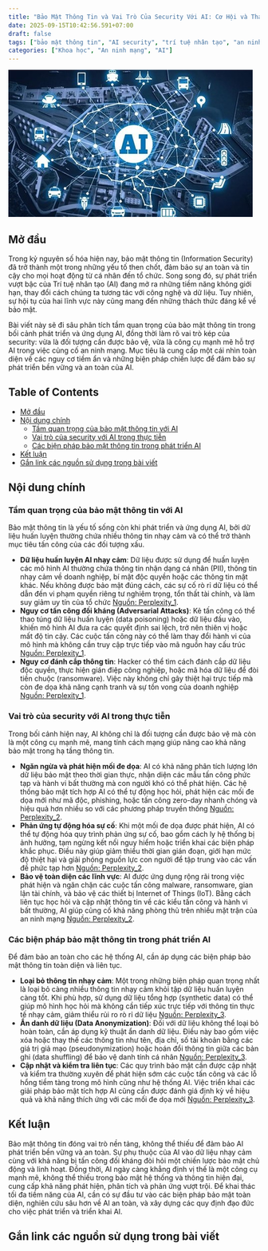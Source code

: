 ```yaml
---
title: "Bảo Mật Thông Tin và Vai Trò Của Security Với AI: Cơ Hội và Thách Thức"
date: 2025-09-15T10:42:56.591+07:00
draft: false
tags: ["bảo mật thông tin", "AI security", "trí tuệ nhân tạo", "an ninh mạng", "nghiên cứu"]
categories: ["Khoa học", "An ninh mạng", "AI"]
---
```


![AI](static/images/2025/AI.jpg)

## Mở đầu

Trong kỷ nguyên số hóa hiện nay, bảo mật thông tin (Information Security) đã trở thành một trong những yếu tố then chốt, đảm bảo sự an toàn và tin cậy cho mọi hoạt động từ cá nhân đến tổ chức. Song song đó, sự phát triển vượt bậc của Trí tuệ nhân tạo (AI) đang mở ra những tiềm năng không giới hạn, thay đổi cách chúng ta tương tác với công nghệ và dữ liệu. Tuy nhiên, sự hội tụ của hai lĩnh vực này cũng mang đến những thách thức đáng kể về bảo mật.

Bài viết này sẽ đi sâu phân tích tầm quan trọng của bảo mật thông tin trong bối cảnh phát triển và ứng dụng AI, đồng thời làm rõ vai trò kép của security: vừa là đối tượng cần được bảo vệ, vừa là công cụ mạnh mẽ hỗ trợ AI trong việc củng cố an ninh mạng. Mục tiêu là cung cấp một cái nhìn toàn diện về các nguy cơ tiềm ẩn và những biện pháp chiến lược để đảm bảo sự phát triển bền vững và an toàn của AI.

## Table of Contents
- [Mở đầu](#mở-đầu)
- [Nội dung chính](#nội-dung-chính)
  - [Tầm quan trọng của bảo mật thông tin với AI](#tầm-quan-trọng-của-bảo-mật-thông-tin-với-ai)
  - [Vai trò của security với AI trong thực tiễn](#vai-trò-của-security-với-ai-trong-thực-tiễn)
  - [Các biện pháp bảo mật thông tin trong phát triển AI](#các-biện-pháp-bảo-mật-thông-tin-trong-phát-triển-ai)
- [Kết luận](#kết-luận)
- [Gắn link các nguồn sử dụng trong bài viết](#gắn-link-các-nguồn-sử-dụng-trong-bài-viết)

## Nội dung chính

### Tầm quan trọng của bảo mật thông tin với AI

Bảo mật thông tin là yếu tố sống còn khi phát triển và ứng dụng AI, bởi dữ liệu huấn luyện thường chứa nhiều thông tin nhạy cảm và có thể trở thành mục tiêu tấn công của các đối tượng xấu.

*   **Dữ liệu huấn luyện AI nhạy cảm**: Dữ liệu được sử dụng để huấn luyện các mô hình AI thường chứa thông tin nhận dạng cá nhân (PII), thông tin nhạy cảm về doanh nghiệp, bí mật độc quyền hoặc các thông tin mật khác. Nếu không được bảo mật đúng cách, các sự cố rò rỉ dữ liệu có thể dẫn đến vi phạm quyền riêng tư nghiêm trọng, tổn thất tài chính, và làm suy giảm uy tín của tổ chức [Nguồn: Perplexity_1].
*   **Nguy cơ tấn công đối kháng (Adversarial Attacks)**: Kẻ tấn công có thể thao túng dữ liệu huấn luyện (data poisoning) hoặc dữ liệu đầu vào, khiến mô hình AI đưa ra các quyết định sai lệch, trở nên thiên vị hoặc mất độ tin cậy. Các cuộc tấn công này có thể làm thay đổi hành vi của mô hình mà không cần truy cập trực tiếp vào mã nguồn hay cấu trúc [Nguồn: Perplexity_1].
*   **Nguy cơ đánh cắp thông tin**: Hacker có thể tìm cách đánh cắp dữ liệu độc quyền, thực hiện gián điệp công nghiệp, hoặc mã hóa dữ liệu để đòi tiền chuộc (ransomware). Việc này không chỉ gây thiệt hại trực tiếp mà còn đe dọa khả năng cạnh tranh và sự tồn vong của doanh nghiệp [Nguồn: Perplexity_1].

### Vai trò của security với AI trong thực tiễn

Trong bối cảnh hiện nay, AI không chỉ là đối tượng cần được bảo vệ mà còn là một công cụ mạnh mẽ, mang tính cách mạng giúp nâng cao khả năng bảo mật trong hạ tầng thông tin.

*   **Ngăn ngừa và phát hiện mối đe dọa**: AI có khả năng phân tích lượng lớn dữ liệu bảo mật theo thời gian thực, nhận diện các mẫu tấn công phức tạp và hành vi bất thường mà con người khó có thể phát hiện. Các hệ thống bảo mật tích hợp AI có thể tự động học hỏi, phát hiện các mối đe dọa mới như mã độc, phishing, hoặc tấn công zero-day nhanh chóng và hiệu quả hơn nhiều so với các phương pháp truyền thống [Nguồn: Perplexity_2].
*   **Phản ứng tự động hóa sự cố**: Khi một mối đe dọa được phát hiện, AI có thể tự động hóa quy trình phản ứng sự cố, bao gồm cách ly hệ thống bị ảnh hưởng, tạm ngừng kết nối nguy hiểm hoặc triển khai các biện pháp khắc phục. Điều này giúp giảm thiểu thời gian gián đoạn, giới hạn mức độ thiệt hại và giải phóng nguồn lực con người để tập trung vào các vấn đề phức tạp hơn [Nguồn: Perplexity_2].
*   **Bảo vệ toàn diện các lĩnh vực**: AI được ứng dụng rộng rãi trong việc phát hiện và ngăn chặn các cuộc tấn công malware, ransomware, gian lận tài chính, và bảo vệ các thiết bị Internet of Things (IoT). Bằng cách liên tục học hỏi và cập nhật thông tin về các kiểu tấn công và hành vi bất thường, AI giúp củng cố khả năng phòng thủ trên nhiều mặt trận của an ninh mạng [Nguồn: Perplexity_2].

### Các biện pháp bảo mật thông tin trong phát triển AI

Để đảm bảo an toàn cho các hệ thống AI, cần áp dụng các biện pháp bảo mật thông tin toàn diện và liên tục.

*   **Loại bỏ thông tin nhạy cảm**: Một trong những biện pháp quan trọng nhất là loại bỏ càng nhiều thông tin nhạy cảm khỏi tập dữ liệu huấn luyện càng tốt. Khi phù hợp, sử dụng dữ liệu tổng hợp (synthetic data) có thể giúp mô hình học hỏi mà không cần tiếp xúc trực tiếp với thông tin thực tế nhạy cảm, giảm thiểu rủi ro rò rỉ dữ liệu [Nguồn: Perplexity_3].
*   **Ẩn danh dữ liệu (Data Anonymization)**: Đối với dữ liệu không thể loại bỏ hoàn toàn, cần áp dụng kỹ thuật ẩn danh dữ liệu. Điều này bao gồm việc xóa hoặc thay thế các thông tin như tên, địa chỉ, số tài khoản bằng các giá trị giả mạo (pseudonymization) hoặc hoán đổi thông tin giữa các bản ghi (data shuffling) để bảo vệ danh tính cá nhân [Nguồn: Perplexity_3].
*   **Cập nhật và kiểm tra liên tục**: Các quy trình bảo mật cần được cập nhật và kiểm tra thường xuyên để phát hiện sớm các cuộc tấn công và các lỗ hổng tiềm tàng trong mô hình cũng như hệ thống AI. Việc triển khai các giải pháp bảo mật tích hợp AI cũng cần được đánh giá định kỳ về hiệu quả và khả năng thích ứng với các mối đe dọa mới [Nguồn: Perplexity_3].

## Kết luận

Bảo mật thông tin đóng vai trò nền tảng, không thể thiếu để đảm bảo AI phát triển bền vững và an toàn. Sự phụ thuộc của AI vào dữ liệu nhạy cảm cùng với khả năng bị tấn công đối kháng đòi hỏi một chiến lược bảo mật chủ động và linh hoạt. Đồng thời, AI ngày càng khẳng định vị thế là một công cụ mạnh mẽ, không thể thiếu trong bảo mật hệ thống và thông tin hiện đại, cung cấp khả năng phát hiện, phân tích và phản ứng vượt trội. Để khai thác tối đa tiềm năng của AI, cần có sự đầu tư vào các biện pháp bảo mật toàn diện, nghiên cứu sâu hơn về AI an toàn, và xây dựng các quy định đạo đức cho việc phát triển và triển khai AI.

## Gắn link các nguồn sử dụng trong bài viết

[Nguồn: Perplexity_1]: https://www.mcivietnam.com/blog-detail/cac-rui-ro-khi-ung-dung-ai-trong-phan-tich-du-lieu-RPGWZR/
[Nguồn: Perplexity_2]: https://www.microsoft.com/vi-vn/security/business/security-101/what-is-ai-for-cybersecurity
[Nguồn: Perplexity_3]: https://mygpt.vn/cach-bao-mat-du-lieu-huan-luyen-ai/
